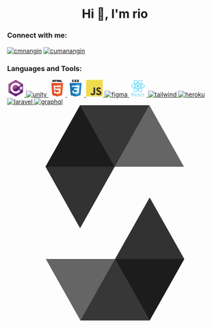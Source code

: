 <h1 align="center">Hi 👋, I'm rio</h1>

<h3 align="left">Connect with me:</h3>
<p align="left">
<a href="https://twitter.com/cmnangin" target="blank"><img align="center" src="https://raw.githubusercontent.com/rahuldkjain/github-profile-readme-generator/master/src/images/icons/Social/twitter.svg" alt="cmnangin" height="30" width="40" /></a>
<a href="https://instagram.com/cumanangin" target="blank"><img align="center" src="https://raw.githubusercontent.com/rahuldkjain/github-profile-readme-generator/master/src/images/icons/Social/instagram.svg" alt="cumanangin" height="30" width="40" /></a>
</p>

<h3 align="left">Languages and Tools:</h3>
<p align="left"> <a href="https://www.w3schools.com/cs/" target="_blank" rel="noreferrer"> 
  <img src="https://raw.githubusercontent.com/devicons/devicon/master/icons/csharp/csharp-original.svg" alt="csharp" width="40" height="40"/> </a>
  <a href="https://unity.com/" target="_blank" rel="noreferrer"> <img src="https://www.vectorlogo.zone/logos/unity3d/unity3d-icon.svg" alt="unity" width="40" height="40"/> </a> 
<a href="https://www.w3.org/html/" target="_blank" rel="noreferrer">
<img src="https://raw.githubusercontent.com/devicons/devicon/master/icons/html5/html5-original-wordmark.svg" alt="html5" width="40" height="40"/> </a> <a href="https://www.w3schools.com/css/" target="_blank" rel="noreferrer"> 
  <img src="https://raw.githubusercontent.com/devicons/devicon/master/icons/css3/css3-original-wordmark.svg" alt="css3" width="40" height="40"/> </a> 
  <a href="https://developer.mozilla.org/en-US/docs/Web/JavaScript" target="_blank" rel="noreferrer"> 
<img src="https://raw.githubusercontent.com/devicons/devicon/master/icons/javascript/javascript-original.svg" alt="javascript" width="40" height="40"/> </a> 
  <a href="https://www.figma.com/" target="_blank" rel="noreferrer"> 
<img src="https://www.vectorlogo.zone/logos/figma/figma-icon.svg" alt="figma" width="40" height="40"/> </a>
  <a href="https://reactjs.org/" target="_blank" rel="noreferrer"> 
<img src="https://raw.githubusercontent.com/devicons/devicon/master/icons/react/react-original-wordmark.svg" alt="react" width="40" height="40"/> </a> 
<a href="https://tailwindcss.com/" target="_blank" rel="noreferrer"> 
  <img src="https://www.vectorlogo.zone/logos/tailwindcss/tailwindcss-icon.svg" alt="tailwind" width="40" height="40"/> </a>
<a href="https://heroku.com" target="_blank" rel="noreferrer"> 
  <img src="https://www.vectorlogo.zone/logos/heroku/heroku-icon.svg" alt="heroku" width="40" height="40"/> </a>  
<a href="https://laravel.com/" target="_blank" rel="noreferrer"> 
  <img src="https://www.vectorlogo.zone/logos/laravel/laravel-icon.svg" alt="laravel" width="40" height="40"/> </a>
<a href="https://graphql.org" target="_blank" rel="noreferrer"> <img src="https://www.vectorlogo.zone/logos/graphql/graphql-icon.svg" alt="graphql" width="40" height="40"/> </a>
<a href="https://soliditylang.org/" target="_blank" rel="noreferrer"> 
<svg viewBox="0 0 128 128" xmlns="http://www.w3.org/2000/svg"><path d="M84.466 0L63.887 36.578H22.756L43.321 0z" opacity=".45"/><path d="M63.887 36.576h41.145L84.468 0H43.323z" opacity=".6"/><path d="M43.323 73.138l20.565-36.562L43.323 0 22.759 36.576z" opacity=".8"/><path d="M43.521 128L64.1 91.424h41.145L84.666 128z" opacity=".45"/><path d="M64.1 91.426H22.955l20.564 36.575h41.145z" opacity=".6"/><path d="M84.666 54.864L64.102 91.426l20.564 36.575 20.579-36.575z" opacity=".8"/></svg>
</a>
</p>